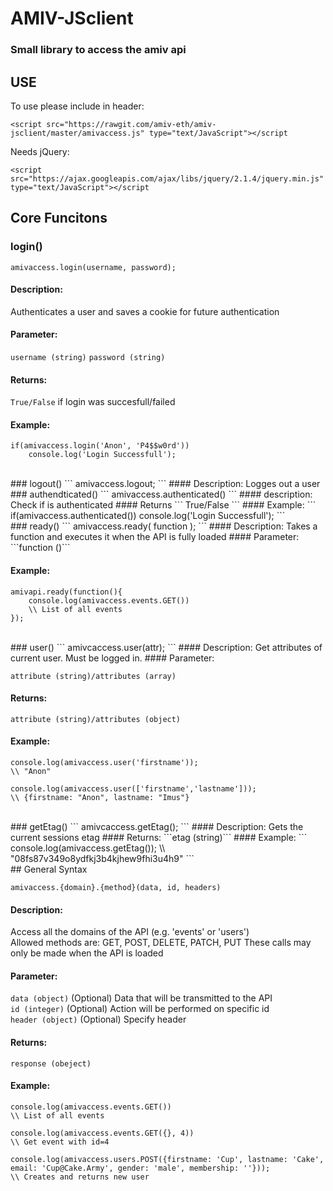 # AMIV-JSclient
### Small library to access the amiv api

## USE
To use please include in header:<br>
```
<script src="https://rawgit.com/amiv-eth/amiv-jsclient/master/amivaccess.js" type="text/JavaScript"></script
```

Needs jQuery:<br>
```
<script src="https://ajax.googleapis.com/ajax/libs/jquery/2.1.4/jquery.min.js" type="text/JavaScript"></script
```

## Core Funcitons

### login()
```
amivaccess.login(username, password);
```
#### Description:
Authenticates a user and saves a cookie for future authentication
#### Parameter:
```username (string)```
```password (string)```

#### Returns:
```True/False``` if login was succesfull/failed
#### Example:
```
if(amivaccess.login('Anon', 'P4$$w0rd'))
	console.log('Login Successfull');
```

<br>
### logout()
```
amivaccess.logout;
```
#### Description:
Logges out a user

<br>
### authendticated()
```
amivaccess.authenticated()
```
#### description:
Check if is authenticated
#### Returns
```
True/False
```
#### Example:
```
if(amivaccess.authenticated())
	console.log('Login Successfull');
```

<br>
### ready()
```
amivaccess.ready( function );
```
#### Description:
Takes a function and executes it when the API is fully loaded
#### Parameter:
```function ()```

#### Example:
```
amivapi.ready(function(){
	console.log(amivaccess.events.GET())
	\\ List of all events
});
```

<br>
### user()
```
amivcaccess.user(attr);
```
#### Description:
Get attributes of current user. Must be logged in.
#### Parameter:

```attribute (string)/attributes (array)```
#### Returns:
```attribute (string)/attributes (object)```
#### Example:
```
console.log(amivaccess.user('firstname'));
\\ "Anon"

console.log(amivaccess.user(['firstname','lastname']));
\\ {firstname: "Anon", lastname: "Imus"}
```

<br>
### getEtag()
```
amivcaccess.getEtag();
```
#### Description:
Gets the current sessions etag
#### Returns:
```etag (string)```
#### Example:
```
console.log(amivaccess.getEtag());
\\ "08fs87v349o8ydfkj3b4kjhew9fhi3u4h9"
```

<br>
## General Syntax

```amivaccess.{domain}.{method}(data, id, headers)```
#### Description:
Access all the domains of the API (e.g. 'events' or 'users')<br>
Allowed methods are: GET, POST, DELETE, PATCH, PUT
These calls may only be made when the API is loaded

#### Parameter:
```data (object)``` (Optional) Data that will be transmitted to the API<br>
```id (integer)```  (Optional) Action will be performed on specific id <br>
```header (object)```  (Optional) Specify header

#### Returns:
```response (obeject)```
#### Example:
```
console.log(amivaccess.events.GET())
\\ List of all events

console.log(amivaccess.events.GET({}, 4))
\\ Get event with id=4

console.log(amivaccess.users.POST({firstname: 'Cup', lastname: 'Cake', email: 'Cup@Cake.Army', gender: 'male', membership: ''}));
\\ Creates and returns new user
```